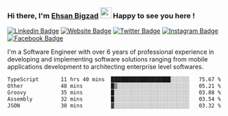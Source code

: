 ### Hi there, I'm <a href="https://ehsanbigzad.com" target="_blank">Ehsan Bigzad</a> <img src="https://media.giphy.com/media/hvRJCLFzcasrR4ia7z/giphy.gif" width="25px" height="25px"> Happy to see you here !

[![Linkedin Badge](https://img.shields.io/badge/-LinkedIn-0e76a8?style=flat-square&logo=Linkedin&logoColor=white)](https://linkedin.com/in/EhsanBigzad)
[![Website Badge](https://img.shields.io/badge/Website-3b5998?style=flat-square&logo=google-chrome&logoColor=white)](https://ehsanbigzad.com)
[![Twitter Badge](https://img.shields.io/badge/-Twitter-00acee?style=flat-square&logo=Twitter&logoColor=white)](https://twitter.com/EhsanBigzad)
[![Instagram Badge](https://img.shields.io/badge/-Instagram-e4405f?style=flat-square&logo=Instagram&logoColor=white)](https://instagram.com/ehsanbigzad/)
[![Facebook Badge](https://img.shields.io/badge/-Facebook-0088cc?style=flat-square&logo=Facebook&logoColor=white)](https://facebook.com/EhsanBigzad7)

I'm a Software Engineer with over 6 years of professional experience
in developing and implementing software solutions ranging from mobile applications development to architecting enterprise level softwares.

<!--START_SECTION:waka-->

```txt
TypeScript       11 hrs 40 mins  ███████████████████░░░░░░   75.67 %
Other            48 mins         █▒░░░░░░░░░░░░░░░░░░░░░░░   05.21 %
Groovy           35 mins         █░░░░░░░░░░░░░░░░░░░░░░░░   03.88 %
Assembly         32 mins         █░░░░░░░░░░░░░░░░░░░░░░░░   03.54 %
JSON             30 mins         ▓░░░░░░░░░░░░░░░░░░░░░░░░   03.32 %
```

<!--END_SECTION:waka-->
